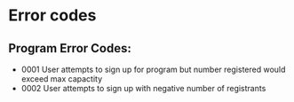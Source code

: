 # Error codes

## Program Error Codes:
- 0001 User attempts to sign up for program but number registered would exceed max capactity
- 0002 User attempts to sign up with negative number of registrants